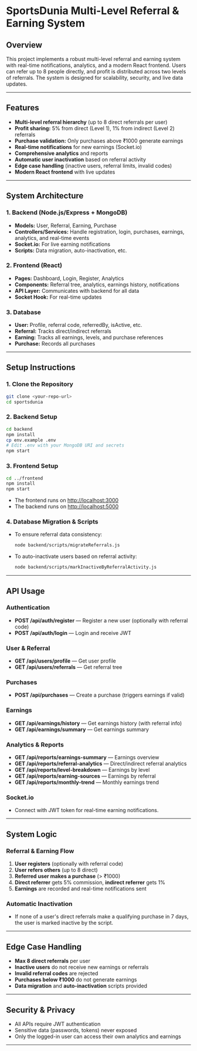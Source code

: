 # SportsDunia Multi-Level Referral & Earning System

## Overview

This project implements a robust multi-level referral and earning system with real-time notifications, analytics, and a modern React frontend. Users can refer up to 8 people directly, and profit is distributed across two levels of referrals. The system is designed for scalability, security, and live data updates.

---

## Features

- **Multi-level referral hierarchy** (up to 8 direct referrals per user)
- **Profit sharing:** 5% from direct (Level 1), 1% from indirect (Level 2) referrals
- **Purchase validation:** Only purchases above ₹1000 generate earnings
- **Real-time notifications** for new earnings (Socket.io)
- **Comprehensive analytics** and reports
- **Automatic user inactivation** based on referral activity
- **Edge case handling** (inactive users, referral limits, invalid codes)
- **Modern React frontend** with live updates

---

## System Architecture

### 1. **Backend (Node.js/Express + MongoDB)**
- **Models:** User, Referral, Earning, Purchase
- **Controllers/Services:** Handle registration, login, purchases, earnings, analytics, and real-time events
- **Socket.io:** For live earning notifications
- **Scripts:** Data migration, auto-inactivation, etc.

### 2. **Frontend (React)**
- **Pages:** Dashboard, Login, Register, Analytics
- **Components:** Referral tree, analytics, earnings history, notifications
- **API Layer:** Communicates with backend for all data
- **Socket Hook:** For real-time updates

### 3. **Database**
- **User:** Profile, referral code, referredBy, isActive, etc.
- **Referral:** Tracks direct/indirect referrals
- **Earning:** Tracks all earnings, levels, and purchase references
- **Purchase:** Records all purchases

---

## Setup Instructions

### 1. **Clone the Repository**
```bash
git clone <your-repo-url>
cd sportsdunia
```

### 2. **Backend Setup**
```bash
cd backend
npm install
cp env.example .env
# Edit .env with your MongoDB URI and secrets
npm start
```

### 3. **Frontend Setup**
```bash
cd ../frontend
npm install
npm start
```
- The frontend runs on [http://localhost:3000](http://localhost:3000)
- The backend runs on [http://localhost:5000](http://localhost:5000)

### 4. **Database Migration & Scripts**
- To ensure referral data consistency:
  ```bash
  node backend/scripts/migrateReferrals.js
  ```
- To auto-inactivate users based on referral activity:
  ```bash
  node backend/scripts/markInactiveByReferralActivity.js
  ```

---

## API Usage

### **Authentication**
- **POST /api/auth/register** — Register a new user (optionally with referral code)
- **POST /api/auth/login** — Login and receive JWT

### **User & Referral**
- **GET /api/users/profile** — Get user profile
- **GET /api/users/referrals** — Get referral tree

### **Purchases**
- **POST /api/purchases** — Create a purchase (triggers earnings if valid)

### **Earnings**
- **GET /api/earnings/history** — Get earnings history (with referral info)
- **GET /api/earnings/summary** — Get earnings summary

### **Analytics & Reports**
- **GET /api/reports/earnings-summary** — Earnings overview
- **GET /api/reports/referral-analytics** — Direct/indirect referral analytics
- **GET /api/reports/level-breakdown** — Earnings by level
- **GET /api/reports/earning-sources** — Earnings by referral
- **GET /api/reports/monthly-trend** — Monthly earnings trend

### **Socket.io**
- Connect with JWT token for real-time earning notifications.

---

## System Logic

### **Referral & Earning Flow**
1. **User registers** (optionally with referral code)
2. **User refers others** (up to 8 direct)
3. **Referred user makes a purchase** (> ₹1000)
4. **Direct referrer** gets 5% commission, **indirect referrer** gets 1%
5. **Earnings** are recorded and real-time notifications sent

### **Automatic Inactivation**
- If none of a user's direct referrals make a qualifying purchase in 7 days, the user is marked inactive by the script.

---

## Edge Case Handling

- **Max 8 direct referrals** per user
- **Inactive users** do not receive new earnings or referrals
- **Invalid referral codes** are rejected
- **Purchases below ₹1000** do not generate earnings
- **Data migration** and **auto-inactivation** scripts provided

---

## Security & Privacy

- All APIs require JWT authentication
- Sensitive data (passwords, tokens) never exposed
- Only the logged-in user can access their own analytics and earnings

---

 
